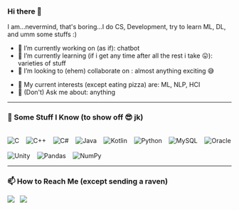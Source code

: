 <!--
Documentation: 
1.https://shields.io/ 
2. https://simpleicons.org/ 
3. creating badges...
generate shields.io badge: https://img.shields.io/badge/-LABEL-%COLOR?&style=STYLE&logo=SIMPLEICONS/LOGO&color=COLOR&logoColor=LOGOCOLOR 
4. 
-->

### Hi there 👋
I am...nevermind, that's boring...I do CS, Development, try to learn ML, DL, and umm some stuffs :) 
<!--
**kobi-2/kobi-2** is a ✨ _special_ ✨ repository because its `README.md` (this file) appears on your GitHub profile. -->


- 🔭 I’m currently working on (as if): chatbot 
- 🌱 I’m currently learning (if i get any time after all the rest i take 😛):  varieties of stuff 
- 🤝 I’m looking to (ehem) collaborate on : almost anything exciting 😅  
<!-- - 👯 I’m looking to collaborate on: -->
<!-- - 🤔 I’m looking for help with ... -->
- 🍕 My current interests (except eating pizza) are: ML, NLP, HCI  
- 💬 (Don't) Ask me about: anything  
<!-- - 📫 How to reach me: send a raven maybe? or maybe just an email at [almushabbir@iut-dhaka.edu](almushabbir@iut-dhaka.edu) -->
<!-- - ⚡ Fun fact: ... --> 


---

<!--
<details> <summary> <h3> 🧮 Some Stuff I Know (to show off 😎 jk): </h3> </summary>
 ....
</details> 
-->

### 🧮 Some Stuff I Know (to show off 😎 jk)
<p>
 <br>
 <img alt="C" src="https://img.shields.io/badge/c%20-%2300599C.svg?&style=for-the-badge&logo=c&logoColor=white"/> </a>&nbsp;&nbsp;
 <img alt="C++" src="https://img.shields.io/badge/c++%20-%2300599C.svg?&style=for-the-badge&logo=c%2B%2B&ogoColor=white"/> </a>&nbsp;&nbsp;
 <img alt="C#" src="https://img.shields.io/badge/c%23%20-%23239120.svg?&style=for-the-badge&logo=c-sharp&logoColor=white"/> </a>&nbsp;&nbsp;
 <img alt="Java" src="https://img.shields.io/badge/java-%23ED8B00.svg?&style=for-the-badge&logo=java&logoColor=white"/> </a>&nbsp;&nbsp;
 <img alt="Kotlin" src="https://img.shields.io/badge/kotlin-%230095D5.svg?&style=for-the-badge&logo=kotlin&logoColor=white"/> </a>&nbsp;&nbsp;
 <img alt="Python" src="https://img.shields.io/badge/python%20-%2314354C.svg?&style=for-the-badge&logo=python&logoColor=white"/> </a>&nbsp;&nbsp;
 <img alt="MySQL" src="https://img.shields.io/badge/mysql-%2300f.svg?&style=for-the-badge&logo=mysql&logoColor=white"/> </a>&nbsp;&nbsp;
 <img alt="Oracle" src ="https://img.shields.io/badge/oracle%20-%23F00000.svg?&style=for-the-badge&logo=oracle&logoColor=white" /> </a>&nbsp;&nbsp;
 <br>
 <img alt="Unity" src="https://img.shields.io/badge/unity%20-%23000000.svg?&style=for-the-badge&logo=unity&logoColor=white"/> </a>&nbsp;&nbsp;
 <img alt="Pandas" src="https://img.shields.io/badge/pandas%20-%23150458.svg?&style=for-the-badge&logo=pandas&logoColor=white" /> </a>&nbsp;&nbsp;
 <img alt="NumPy" src="https://img.shields.io/badge/numpy%20-%23013243.svg?&style=for-the-badge&logo=numpy&logoColor=white" /> </a>&nbsp;&nbsp;
</p>

---

<!-- Badge documentation...
generate shields.io badge: https://img.shields.io/badge/-LABEL-%COLOR?&style=STYLE&logo=SIMPLEICONS/LOGO&color=COLOR&logoColor=LOGOCOLOR -->
<!---
### My Other Accounts (if you're not impressed already 😉)
--><!---
<p>
<a target="_blank"href="https://www.kaggle.com/mueezealmushabbir"><img src="https://img.shields.io/badge/-Kaggle-%2320BEFF?&style=for-the-badge&logo=Kaggle&color=grey" /></a>&nbsp;&nbsp;
<a target="_blank"href="https://codeforces.com/profile/_kobi"><img src="https://img.shields.io/badge/-Codeforces-%1F8ACB.svg?&style=for-the-badge&logo=Codeforces&color=grey&logoColor=1F8ACB" /></a>&nbsp;&nbsp;&nbsp;&nbsp;
--><!--
</p>
---
-->


### 📫 How to Reach Me (except sending a raven)
<p>
 <!-- generate shields.io badge: https://img.shields.io/badge/-LABEL-%COLOR?&style=STYLE&logo=SIMPLEICONS/LOGO&color=COLOR&logoColor=LOGOCOLOR -->
  <a target="_blank"href="https://www.linkedin.com/in/mueeze-al-mushabbir/"><img src="https://img.shields.io/badge/linkedin-%230077B5.svg?&style=for-the-badge&logo=linkedin&logoColor=white" /></a>&nbsp;&nbsp;
  <!-- <a target="_blank"href="https://twitter.com/mueeze11"><img src="https://img.shields.io/badge/twitter-%231DA1F2.svg?&style=for-the-badge&logo=twitter&logoColor=white" /></a>&nbsp;&nbsp;&nbsp;&nbsp; -->
  <a href="mailto:almushabbir@iut-dhaka.edu"><img src="https://img.shields.io/badge/gmail-%23D14836.svg?&style=for-the-badge&logo=gmail&logoColor=white" /></a>&nbsp;&nbsp;&nbsp;&nbsp;
</p>

